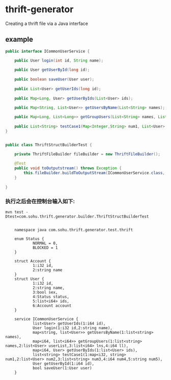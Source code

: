 thrift-generator
================

Creating a thrift file via a Java interface

## example
```java
public interface ICommonUserService {

	public User login(int id, String name);
	
	public User getUserById(long id);
	
	public boolean saveUser(User user);
	
	public List<User> getUserIds(long id); 
	
	public Map<Long, User> getUserByIds(List<User> ids);
	
	public Map<String, List<User>> getUsersByName(List<String> names);

	public Map<Long, List<Long>> getGroupUsers(List<String> names, List<User> userList, List<Long> lns, long ll);
	
	public List<String> testCase1(Map<Integer,String> num1, List<User> num2, List<String> num3, long num4, String num5);
}
```
```java

public class ThriftStructBuilderTest {

	private ThriftFileBuilder fileBuilder = new ThriftFileBuilder();
	
	@Test
	public void toOutputstream() throws Exception {
		this.fileBuilder.buildToOutputStream(ICommonUserService.class, System.out);
	}
	
}
```
### 执行之后会在控制台输入如下: 
```mvn test -Dtest=com.sohu.thrift.generator.builder.ThriftStructBuilderTest```
```thrift

	namespace java com.sohu.thrift.generator.test.thrift

	enum Status {
			NORMAL = 0,
			BLOCKED = 1
	}

	struct Account {
			1:i32 id,
			2:string name
	}
	struct User {
			1:i32 id,
			2:string name,
			3:bool sex,
			4:Status status,
			5:list<i64> ids,
			6:Account account
	}

	service ICommonUserService {
		 	list<User> getUserIds(1:i64 id),
		 	User login(1:i32 id,2:string name),
		 	map<string, list<User>> getUsersByName(1:list<string> names),
		 	map<i64, list<i64>> getGroupUsers(1:list<string> names,2:list<User> userList,3:list<i64> lns,4:i64 ll),
		 	map<i64, User> getUserByIds(1:list<User> ids),
		 	list<string> testCase1(1:map<i32, string> num1,2:list<User> num2,3:list<string> num3,4:i64 num4,5:string num5),
		 	User getUserById(1:i64 id),
		 	bool saveUser(1:User user)
	}


```
